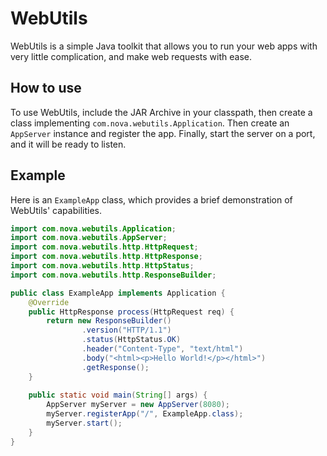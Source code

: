 # WebUtils

WebUtils is a simple Java toolkit that allows you to run your web apps with very little complication,
and make web requests with ease.

## How to use
To use WebUtils, include the JAR Archive in your classpath, then create a class implementing 
`com.nova.webutils.Application`. Then create an `AppServer` instance and register the app.
Finally, start the server on a port, and it will be ready to listen.

## Example
Here is an `ExampleApp` class, which provides a brief demonstration of WebUtils' capabilities.

```Java
import com.nova.webutils.Application;
import com.nova.webutils.AppServer;
import com.nova.webutils.http.HttpRequest;
import com.nova.webutils.http.HttpResponse;
import com.nova.webutils.http.HttpStatus;
import com.nova.webutils.http.ResponseBuilder;

public class ExampleApp implements Application {
    @Override
    public HttpResponse process(HttpRequest req) {
        return new ResponseBuilder()
                .version("HTTP/1.1")
                .status(HttpStatus.OK)
                .header("Content-Type", "text/html")
                .body("<html><p>Hello World!</p></html>")
                .getResponse();
    }
    
    public static void main(String[] args) {
        AppServer myServer = new AppServer(8080);
        myServer.registerApp("/", ExampleApp.class);
        myServer.start();
    }
}
```